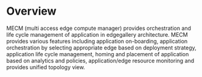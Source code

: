 Overview
============
MECM (multi access edge compute manager) provides orchestration and life cycle management of application in
edgegallery architecture. MECM provides various features including application on-boarding, application orchestration by selecting
appropriate edge based on deployment strategy, application life cycle management, homing and placement of application 
based on analytics and policies, application/edge resource monitoring and provides unified topology view.